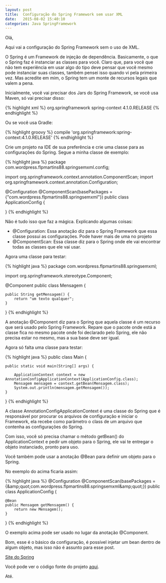 ```yaml
---
layout: post
title:  Configuração do Spring Framework sem usar XML
date:   2015-08-02 15:40:10
categories: Java SpringFramework
---
```


Olá,

Aqui vai a configuração do Spring Framework sem o uso de XML.

O Spring é um Framework de injeção de dependência. Basicamente, o que o Spring faz é instanciar as classes para você. Claro que, para você que não tem experiência em usar algo do tipo deve pensar que você mesmo pode instanciar suas classes, também pensei isso quando vi pela primeira vez. Mas acredite em mim, o Spring tem um monte de recursos legais que valem a pena.

Inicialmente, você vai precisar dos Jars do Spring Framework, se você usa Maven, só vai precisar disso:

{% highlight xml %}
<dependency>
    <groupId>org.springframework</groupId>
    <artifactId>spring-context</artifactId>
    <version>4.1.0.RELEASE</version>
</dependency>
{% endhighlight %}

Ou se você usa Gradle:

{% highlight groovy %}
    compile 'org.springframework:spring-context:4.1.0.RELEASE'
{% endhighlight %}

Crie um projeto na IDE de sua preferência e crie uma classe para as configurações do Spring. Segue a minha classe de exemplo:

{% highlight java %}
package com.wordpress.flpmartins88.springsemxml.config;

import org.springframework.context.annotation.ComponentScan;
import org.springframework.context.annotation.Configuration;

@Configuration
@ComponentScan(basePackages = {"com.wordpress.flpmartins88.springsemxml"})
public class ApplicationConfig {

}
{% endhighlight %}

Não é tudo isso que faz a mágica. Explicando algumas coisas:

<ul>
    <li>@Configuration: Essa anotação diz para o Spring Framework que essa classe possui as configurações. Pode haver mais de uma no projeto</li>
    <li>@ComponentScan: Essa classe diz para o Spring onde ele vai encontrar todas as classes que ele vai usar.</li>
</ul>


Agora uma classe para testar:

{% highlight java %}
package com.wordpress.flpmartins88.springsemxml;

import org.springframework.stereotype.Component;

@Component
public class Mensagem {

    public String getMensagem() {
        return "um texto qualquer";
    }

}
{% endhighlight %}

A anotação @Component diz para o Spring que aquela classe é um recurso que será usado pelo Spring Framework. Repare que o pacote onde está a classe fica no mesmo pacote onde foi declarado pelo Spring, ele não precisa estar no mesmo, mas a sua base deve ser igual.

Agora só falta uma classe para testar:

{% highlight java %}
public class Main {

    public static void main(String[] args) {

        ApplicationContext context = new AnnotationConfigApplicationContext(ApplicationConfig.class);
        Mensagem mensagem = context.getBean(Mensagem.class);
        System.out.println(mensagem.getMensagem());
    }

}
{% endhighlight %}

A classe AnnotationConfigApplicationContext é uma classe do Spring que é responsável por procurar os arquivos de configuração e iniciar o Framework, ela recebe como parâmetro o class de um arquivo que contenha as configurações do Spring.

Com isso, você só precisa chamar o método getBean() do ApplicationContext e pedir um objeto para o Spring, ele vai te entregar o objeto instanciado, pronto para uso.

Você também pode usar a anotação @Bean para definir um objeto para o Spring.

No exemplo do acima ficaria assim:

{% highlight java %}
@Configuration
@ComponentScan(basePackages = {&amp;amp;quot;com.wordpress.flpmartins88.springsemxml&amp;amp;quot;})
public class ApplicationConfig {

    @Bean
    public Mensagem getMensagem() {
        return new Mensagem();
    }

}
{% endhighlight %}

O exemplo acima pode ser usado no lugar da anotação @Component.

Bom, esse é o básico da configuração, é possível injetar um bean dentro de algum objeto, mas isso não é assunto para esse post.

[Site do Spring][spring-link]

Você pode ver o código fonte do projeto [aqui][fonte-projeto].

Até.

[spring-link]:         http://hibernate.org/orm/
[fonte-projeto]:       https://github.com/flpmartins88/SpringSemXml
